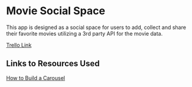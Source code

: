 # Movie Social Space
This app is designed as a social space for users to add, collect and share their favorite movies utilizing a 3rd party API for the movie data.

[Trello Link](https://trello.com/b/GkkB1WfQ/project-3)

## Links to Resources Used

[How to Build a Carousel](https://blog.bitsrc.io/simple-carousel-in-react-2aac73887243)
